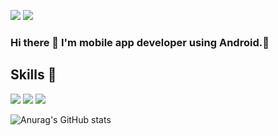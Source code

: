 <a target="_blank"><img src="https://img.shields.io/badge/notion-lightgray?style=flat-square&logo=notion&logoColor=black"/></a> <a target="_blank"><img src="https://img.shields.io/badge/whwnsgud22@naver.com-green?style=flat-square&logo=naver&logoColor=white"/></a> 

### Hi there 👋 I'm mobile app developer using Android.📱 

## Skills 📗
<a target="_blank"><img src="https://img.shields.io/badge/Android-green?style=flat-square&logo=Android&logoColor=white"/></a> 
<a target="_blank"><img src="https://img.shields.io/badge/kotlin-blue?style=flat-square&logo=kotlin&logoColor=white"/></a> 
<a target="_blank"><img src="https://img.shields.io/badge/java-F29661?style=flat-square&logo=java&logoColor=white"/></a> 


![Anurag's GitHub stats](https://github-readme-stats.vercel.app/api?username=junhyung0927&show_icons=true&theme=default)
<!--
**junhyung0927/junhyung0927** is a ✨ _special_ ✨ repository because its `README.md` (this file) appears on your GitHub profile.

Here are some ideas to get you started:

- 🔭 I’m currently working on ...
- 🌱 I’m currently learning ...
- 👯 I’m looking to collaborate on ...
- 🤔 I’m looking for help with ...
- 💬 Ask me about ...📗
- 📫 How to reach me: ...
- 😄 Pronouns: ...
- ⚡ Fun fact: ...
-->

